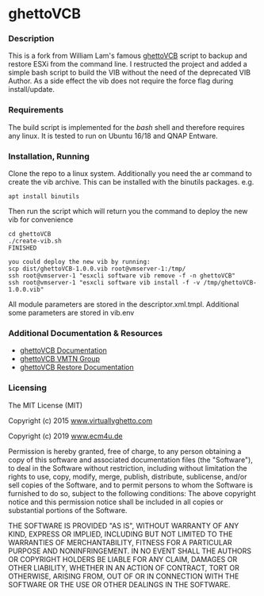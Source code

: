 # ghettoVCB

### Description

This is a fork from William Lam's famous [ghettoVCB](https://github.com/lamw/ghettoVCB) script to backup and restore ESXi from the command line. I restructed the project and added a simple bash script to build the VIB without the need of the deprecated VIB Author. As a side effect the vib does not require the force flag during install/update.

### Requirements

The build script is implemented for the *bash* shell and therefore requires any linux. It is tested to run on Ubuntu 16/18 and QNAP Entware.

### Installation, Running

Clone the repo to a linux system.
Additionally you need the ar command to create the vib archive. This can be installed with the binutils packages.
e.g.
```
apt install binutils
```

Then run the script which will return you the command to deploy the new vib for convenience

```
cd ghettoVCB
./create-vib.sh
FINISHED

you could deploy the new vib by running:
scp dist/ghettoVCB-1.0.0.vib root@vmserver-1:/tmp/
ssh root@vmserver-1 "esxcli software vib remove -f -n ghettoVCB"
ssh root@vmserver-1 "esxcli software vib install -f -v /tmp/ghettoVCB-1.0.0.vib"
```

All module parameters are stored in the descriptor.xml.tmpl. Additional some parameters are stored in vib.env

### Additional Documentation & Resources

- [ghettoVCB Documentation](http://communities.vmware.com/docs/DOC-8760)
- [ghettoVCB VMTN Group](http://communities.vmware.com/groups/ghettovcb)
- [ghettoVCB Restore Documentation](http://communities.vmware.com/docs/DOC-10595)


### Licensing

The MIT License (MIT)

Copyright (c) 2015 www.virtuallyghetto.com

Copyright (c) 2019 www.ecm4u.de

Permission is hereby granted, free of charge, to any person obtaining a copy of this software and associated documentation files (the "Software"), to deal in the Software without restriction, including without limitation the rights to use, copy, modify, merge, publish, distribute, sublicense, and/or sell copies of the Software, and to permit persons to whom the Software is furnished to do so, subject to the following conditions: The above copyright notice and this permission notice shall be included in all copies or substantial portions of the Software.

THE SOFTWARE IS PROVIDED "AS IS", WITHOUT WARRANTY OF ANY KIND, EXPRESS OR IMPLIED, INCLUDING BUT NOT LIMITED TO THE WARRANTIES OF MERCHANTABILITY, FITNESS FOR A PARTICULAR PURPOSE AND NONINFRINGEMENT. IN NO EVENT SHALL THE AUTHORS OR COPYRIGHT HOLDERS BE LIABLE FOR ANY CLAIM, DAMAGES OR OTHER LIABILITY, WHETHER IN AN ACTION OF CONTRACT, TORT OR OTHERWISE, ARISING FROM, OUT OF OR IN CONNECTION WITH THE SOFTWARE OR THE USE OR OTHER DEALINGS IN THE SOFTWARE.
